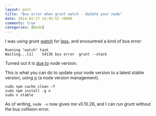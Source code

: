 ```yaml
---
layout: post
title: "Bus error when grunt watch - Update your node"
date: 2014-02-27 14:45:52 +0800
comments: true
categories: [Node]
---
```


I was using grunt [watch](https://github.com/gruntjs/grunt-contrib-watch/) for [less](https://github.com/gruntjs/grunt-contrib-less), and encountred a kind of bus error:

    Running "watch" task
    Waiting...[1]    54136 bus error  grunt --stack

Turned out it is [due to](https://github.com/gruntjs/grunt-contrib-watch/issues/204) node version.

<!-- more -->

This is what you can do to update your node version to a latest stable version, using [n](https://github.com/visionmedia/n) (a node version management).

    sudo npm cache clean –f
    sudo npm install -g n
    sudo n stable

As of writing, `node -v` now gives me v0.10.26, and I can run grunt without the bus collision error.